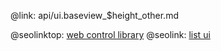 @link: api/ui.baseview_$height_other.md

@seolinktop: [web control library](https://webix.com)
@seolink: [list ui](https://webix.com/widget/list/)